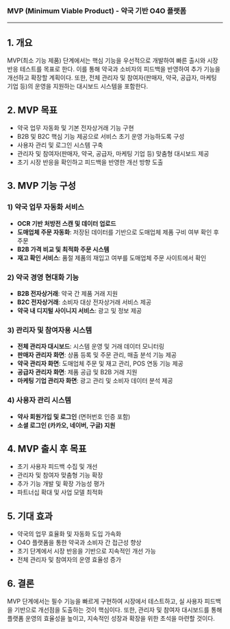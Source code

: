 ### **MVP (Minimum Viable Product) - 약국 기반 O4O 플랫폼**

---

## **1. 개요**

MVP(최소 기능 제품) 단계에서는 핵심 기능을 우선적으로 개발하여 빠른 출시와 시장 반응 테스트를 목표로 한다. 이를 통해 약국과 소비자의 피드백을 반영하여 추가 기능을 개선하고 확장할 계획이다. 또한, 전체 관리자 및 참여자(판매자, 약국, 공급자, 마케팅 기업 등)의 운영을 지원하는 대시보드 시스템을 포함한다.

## **2. MVP 목표**

- 약국 업무 자동화 및 기본 전자상거래 기능 구현
- B2B 및 B2C 핵심 기능 제공으로 서비스 초기 운영 가능하도록 구성
- 사용자 관리 및 로그인 시스템 구축
- 관리자 및 참여자(판매자, 약국, 공급자, 마케팅 기업 등) 맞춤형 대시보드 제공
- 초기 시장 반응을 확인하고 피드백을 반영한 개선 방향 도출

## **3. MVP 기능 구성**

### **1) 약국 업무 자동화 서비스**

- **OCR 기반 처방전 스캔 및 데이터 업로드**
- **도매업체 주문 자동화**: 저장된 데이터를 기반으로 도매업체 제품 구비 여부 확인 후 주문
- **B2B 가격 비교 및 최적화 주문 시스템**
- **재고 확인 서비스**: 품절 제품의 재입고 여부를 도매업체 주문 사이트에서 확인

### **2) 약국 경영 현대화 기능**

- **B2B 전자상거래**: 약국 간 제품 거래 지원
- **B2C 전자상거래**: 소비자 대상 전자상거래 서비스 제공
- **약국 내 디지털 사이니지 서비스**: 광고 및 정보 제공

### **3) 관리자 및 참여자용 시스템**

- **전체 관리자 대시보드**: 시스템 운영 및 거래 데이터 모니터링
- **판매자 관리자 화면**: 상품 등록 및 주문 관리, 매출 분석 기능 제공
- **약국 관리자 화면**: 도매업체 주문 및 재고 관리, POS 연동 기능 제공
- **공급자 관리자 화면**: 제품 공급 및 B2B 거래 지원
- **마케팅 기업 관리자 화면**: 광고 관리 및 소비자 데이터 분석 제공

### **4) 사용자 관리 시스템**

- **약사 회원가입 및 로그인** (면허번호 인증 포함)
- **소셜 로그인 (카카오, 네이버, 구글) 지원**

## **4. MVP 출시 후 목표**

- 초기 사용자 피드백 수집 및 개선
- 관리자 및 참여자 맞춤형 기능 확장
- 추가 기능 개발 및 확장 가능성 평가
- 파트너십 확대 및 사업 모델 최적화

## **5. 기대 효과**

- 약국의 업무 효율화 및 자동화 도입 가속화
- O4O 플랫폼을 통한 약국과 소비자 간 접근성 향상
- 초기 단계에서 시장 반응을 기반으로 지속적인 개선 가능
- 전체 관리자 및 참여자의 운영 효율성 증가

## **6. 결론**

MVP 단계에서는 필수 기능을 빠르게 구현하여 시장에서 테스트하고, 실 사용자 피드백을 기반으로 개선점을 도출하는 것이 핵심이다. 또한, 관리자 및 참여자 대시보드를 통해 플랫폼 운영의 효율성을 높이고, 지속적인 성장과 확장을 위한 초석을 마련할 것이다.